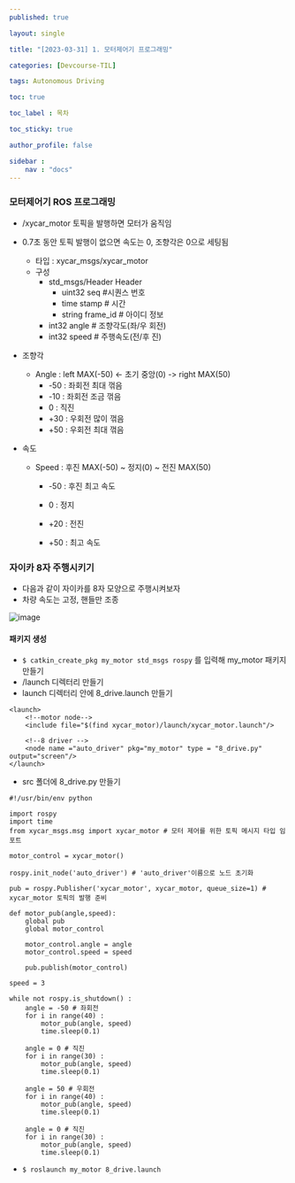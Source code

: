 ```yaml
---
published: true

layout: single

title: "[2023-03-31] 1. 모터제어기 프로그래밍"

categories: [Devcourse-TIL]

tags: Autonomous Driving

toc: true

toc_label : 목차

toc_sticky: true

author_profile: false

sidebar :
    nav : "docs"
---
```


### 모터제어기 ROS 프로그래밍

- /xycar_motor 토픽을 발행하면 모터가 움직임
- 0.7초 동안 토픽 발행이 없으면 속도는 0, 조향각은 0으로 세팅됨
  - 타입  : xycar_msgs/xycar_motor
  - 구성
    - std_msgs/Header Header
      - uint32 seq #시퀀스 번호
      - time stamp # 시간
      - string frame_id # 아이디 정보
    - int32 angle # 조향각도(좌/우 회전)
    - int32 speed # 주행속도(전/후 진)

- 조향각

  - Angle : left MAX(-50) <- 초기 중앙(0) -> right MAX(50)
    - -50 : 좌회전 최대 꺾음
    - -10 : 좌회전 조금 꺾음
    - 0 : 직진
    - +30 : 우회전 많이 꺾음
    - +50 : 우회전 최대 꺾음

- 속도

  - Speed : 후진 MAX(-50) ~ 정지(0) ~ 전진 MAX(50)

    - -50 : 후진 최고 속도

    - 0 : 정지

    - +20 : 전진 

    - +50 : 최고 속도

      

### 자이카 8자 주행시키기

- 다음과 같이 자이카를 8자 모양으로 주행시켜보자
- 차량 속도는 고정, 핸들만 조종

![image](https://user-images.githubusercontent.com/116723552/229371323-8385f482-ab00-423c-bdb7-640c3a0f9412.png)

#### 패키지 생성

- `$ catkin_create_pkg my_motor std_msgs rospy` 를 입력해 my_motor 패키지 만들기
- /launch 디렉터리 만들기
- launch 디렉터리 안에 8_drive.launch 만들기

```
<launch>
    <!--motor node-->
    <include file="$(find xycar_motor)/launch/xycar_motor.launch"/>
    
    <!--8 driver -->
    <node name ="auto_driver" pkg="my_motor" type = "8_drive.py" output="screen"/>
</launch>
```



- src 폴더에 8_drive.py 만들기

```
#!/usr/bin/env python

import rospy
import time
from xycar_msgs.msg import xycar_motor # 모터 제어를 위한 토픽 메시지 타입 임포트

motor_control = xycar_motor()

rospy.init_node('auto_driver') # 'auto_driver'이름으로 노드 초기화

pub = rospy.Publisher('xycar_motor', xycar_motor, queue_size=1) # xycar_motor 토픽의 발행 준비

def motor_pub(angle,speed):
	global pub
	global motor_control
	
	motor_control.angle = angle
	motor_control.speed = speed
	
	pub.publish(motor_control)
	
speed = 3

while not rospy.is_shutdown() :
	angle = -50 # 좌회전
	for i in range(40) :
		motor_pub(angle, speed)
		time.sleep(0.1)
		
	angle = 0 # 직진
	for i in range(30) : 
		motor_pub(angle, speed)
		time.sleep(0.1)
		
	angle = 50 # 우회전
	for i in range(40) : 
		motor_pub(angle, speed)
		time.sleep(0.1)
		
	angle = 0 # 직진
	for i in range(30) : 
		motor_pub(angle, speed)
		time.sleep(0.1)
```

- `$ roslaunch my_motor 8_drive.launch`
